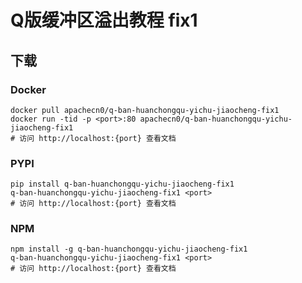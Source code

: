 # Q版缓冲区溢出教程 fix1

## 下载

### Docker

```
docker pull apachecn0/q-ban-huanchongqu-yichu-jiaocheng-fix1
docker run -tid -p <port>:80 apachecn0/q-ban-huanchongqu-yichu-jiaocheng-fix1
# 访问 http://localhost:{port} 查看文档
```

### PYPI

```
pip install q-ban-huanchongqu-yichu-jiaocheng-fix1
q-ban-huanchongqu-yichu-jiaocheng-fix1 <port>
# 访问 http://localhost:{port} 查看文档
```

### NPM

```
npm install -g q-ban-huanchongqu-yichu-jiaocheng-fix1
q-ban-huanchongqu-yichu-jiaocheng-fix1 <port>
# 访问 http://localhost:{port} 查看文档
```